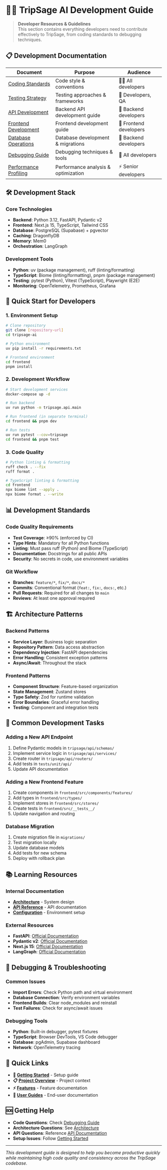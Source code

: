 # 👨‍💻 TripSage AI Development Guide

> **Developer Resources & Guidelines**  
> This section contains everything developers need to contribute effectively to TripSage, from coding standards to debugging techniques.

## 📋 Development Documentation

| Document | Purpose | Audience |
|----------|---------|----------|
| [Coding Standards](CODING_STANDARDS.md) | Code style & conventions | 👨‍💻 All developers |
| [Testing Strategy](TESTING_STRATEGY.md) | Testing approaches & frameworks | 🧪 Developers, QA |
| [API Development](API_DEVELOPMENT.md) | Backend API development guide | 🔌 Backend developers |
| [Frontend Development](FRONTEND_DEVELOPMENT.md) | Frontend development guide | 🎨 Frontend developers |
| [Database Operations](DATABASE_OPERATIONS.md) | Database development & migrations | 💾 Backend developers |
| [Debugging Guide](DEBUGGING_GUIDE.md) | Debugging techniques & tools | 🔧 All developers |
| [Performance Profiling](PERFORMANCE_PROFILING.md) | Performance analysis & optimization | ⚡ Senior developers |

## 🛠️ Development Stack

### **Core Technologies**
- **Backend**: Python 3.12, FastAPI, Pydantic v2
- **Frontend**: Next.js 15, TypeScript, Tailwind CSS
- **Database**: PostgreSQL (Supabase) + pgvector
- **Caching**: DragonflyDB
- **Memory**: Mem0
- **Orchestration**: LangGraph

### **Development Tools**
- **Python**: uv (package management), ruff (linting/formatting)
- **TypeScript**: Biome (linting/formatting), pnpm (package management)
- **Testing**: pytest (Python), Vitest (TypeScript), Playwright (E2E)
- **Monitoring**: OpenTelemetry, Prometheus, Grafana

## 🚀 Quick Start for Developers

### **1. Environment Setup**
```bash
# Clone repository
git clone [repository-url]
cd tripsage-ai

# Python environment
uv pip install -r requirements.txt

# Frontend environment
cd frontend
pnpm install
```

### **2. Development Workflow**
```bash
# Start development services
docker-compose up -d

# Run backend
uv run python -m tripsage.api.main

# Run frontend (in separate terminal)
cd frontend && pnpm dev

# Run tests
uv run pytest --cov=tripsage
cd frontend && pnpm test
```

### **3. Code Quality**
```bash
# Python linting & formatting
ruff check . --fix
ruff format .

# TypeScript linting & formatting
cd frontend
npx biome lint --apply .
npx biome format . --write
```

## 📊 Development Standards

### **Code Quality Requirements**
- **Test Coverage**: ≥90% (enforced by CI)
- **Type Hints**: Mandatory for all Python functions
- **Linting**: Must pass ruff (Python) and Biome (TypeScript)
- **Documentation**: Docstrings for all public APIs
- **Security**: No secrets in code, use environment variables

### **Git Workflow**
- **Branches**: `feature/*`, `fix/*`, `docs/*`
- **Commits**: Conventional format (`feat:`, `fix:`, `docs:`, etc.)
- **Pull Requests**: Required for all changes to `main`
- **Reviews**: At least one approval required

## 🏗️ Architecture Patterns

### **Backend Patterns**
- **Service Layer**: Business logic separation
- **Repository Pattern**: Data access abstraction
- **Dependency Injection**: FastAPI dependencies
- **Error Handling**: Consistent exception patterns
- **Async/Await**: Throughout the stack

### **Frontend Patterns**
- **Component Structure**: Feature-based organization
- **State Management**: Zustand stores
- **Type Safety**: Zod for runtime validation
- **Error Boundaries**: Graceful error handling
- **Testing**: Component and integration tests

## 🔧 Common Development Tasks

### **Adding a New API Endpoint**
1. Define Pydantic models in `tripsage/api/schemas/`
2. Implement service logic in `tripsage/api/services/`
3. Create router in `tripsage/api/routers/`
4. Add tests in `tests/unit/api/`
5. Update API documentation

### **Adding a New Frontend Feature**
1. Create components in `frontend/src/components/features/`
2. Add types in `frontend/src/types/`
3. Implement stores in `frontend/src/stores/`
4. Create tests in `frontend/src/__tests__/`
5. Update navigation and routing

### **Database Migration**
1. Create migration file in `migrations/`
2. Test migration locally
3. Update database models
4. Add tests for new schema
5. Deploy with rollback plan

## 📚 Learning Resources

### **Internal Documentation**
- **[Architecture](../03_ARCHITECTURE/README.md)** - System design
- **[API Reference](../06_API_REFERENCE/README.md)** - API documentation
- **[Configuration](../07_CONFIGURATION/README.md)** - Environment setup

### **External Resources**
- **FastAPI**: [Official Documentation](https://fastapi.tiangolo.com/)
- **Pydantic v2**: [Official Documentation](https://docs.pydantic.dev/latest/)
- **Next.js 15**: [Official Documentation](https://nextjs.org/docs)
- **LangGraph**: [Official Documentation](https://langchain-ai.github.io/langgraph/)

## 🐛 Debugging & Troubleshooting

### **Common Issues**
- **Import Errors**: Check Python path and virtual environment
- **Database Connection**: Verify environment variables
- **Frontend Builds**: Clear node_modules and reinstall
- **Test Failures**: Check for async/await issues

### **Debugging Tools**
- **Python**: Built-in debugger, pytest fixtures
- **TypeScript**: Browser DevTools, VS Code debugger
- **Database**: pgAdmin, Supabase dashboard
- **Network**: OpenTelemetry tracing

## 🔗 Quick Links

- **🚀 [Getting Started](../01_GETTING_STARTED/README.md)** - Setup guide
- **📋 [Project Overview](../02_PROJECT_OVERVIEW/README.md)** - Project context
- **⚡ [Features](../05_FEATURES_AND_INTEGRATIONS/README.md)** - Feature documentation
- **👥 [User Guides](../08_USER_GUIDES/README.md)** - End-user documentation

## 🆘 Getting Help

- **Code Questions**: Check [Debugging Guide](DEBUGGING_GUIDE.md)
- **Architecture Questions**: See [Architecture](../03_ARCHITECTURE/README.md)
- **API Questions**: Reference [API Documentation](../06_API_REFERENCE/README.md)
- **Setup Issues**: Follow [Getting Started](../01_GETTING_STARTED/README.md)

---

*This development guide is designed to help you become productive quickly while maintaining high code quality and consistency across the TripSage codebase.*